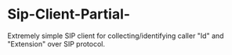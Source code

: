 # Sip-Client-Partial-
Extremely simple SIP client for collecting/identifying caller "Id" and "Extension" over SIP protocol.
